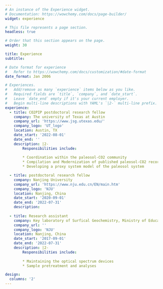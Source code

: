 ```yaml
---
# An instance of the Experience widget.
# Documentation: https://wowchemy.com/docs/page-builder/
widget: experience

# This file represents a page section.
headless: true

# Order that this section appears on the page.
weight: 30

title: Experience
subtitle:

# Date format for experience
#   Refer to https://wowchemy.com/docs/customization/#date-format
date_format: Jan 2006

# Experiences.
#   Add/remove as many `experience` items below as you like.
#   Required fields are `title`, `company`, and `date_start`.
#   Leave `date_end` empty if it's your current employer.
#   Begin multi-line descriptions with YAML's `|2-` multi-line prefix.
experience:
  - title: CO2PIP postdoctoral research fellow
    company: The university of Texas at Austin
    company_url: 'https://www.jsg.utexas.edu/'
    company_logo: 'UT_logo'
    location: Austin, TX
    date_start: '2022-08-01'
    date_end: ''
    description: |2-
        Responsibilities include:
        
        * Coordination within the paleosol-CO2 community
        * Compilation and Modernization of published paleosol-CO2 records
        * Developing a proxy system model of the paleosol system

  - title: postdoctoral research fellow
    company: Nanjing University
    company_url: 'https://www.nju.edu.cn/EN/main.htm'
    company_logo: 'NJU'
    location: Nanjing, China
    date_start: '2020-09-01'
    date_end: '2022-07-31'
    description: 
  
  - title: Research assistant
    company: Key laboratory of Surfical Geochemistry, Ministry of Education, Nanjing University
    company_url: ''
    company_logo: 'NJU'
    location: Nanjing, China
    date_start: '2017-09-01'
    date_end: '2022-07-31'
    description: |2-
        Responsibilities include:
        
        * Maintaining the optical spectrum devices
        * Sample pretreatment and analyses

design:
  columns: '2'
---
```

